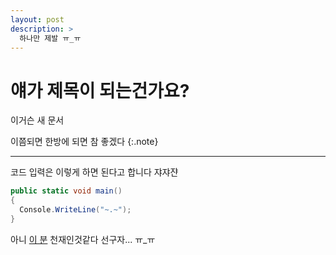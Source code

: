 ```yaml
---
layout: post
description: >
  하나만 제발 ㅠ_ㅠ
---
```


# 얘가 제목이 되는건가요?

이거슨 새 문서

이쯤되면 한방에 되면 참 좋겠다
{:.note}


-------------
코드 입력은 이렇게 하면 된다고 합니다 쟈쟈쟌
~~~cs
public static void main()
{
  Console.WriteLine("~.~");
}
~~~

아니 [이 분][preference] 천재인것같다 선구자... ㅠ_ㅠ


[preference]: https://haeeul.github.io/blog/git-github/2022-02-07-github_blog(4)/

